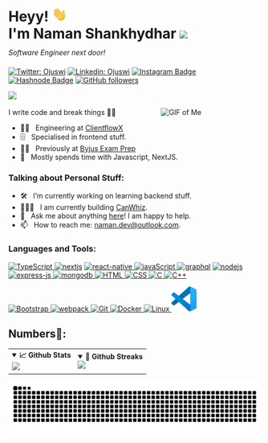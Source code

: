 

<h1>
    Heyy!
    <img src="https://raw.githubusercontent.com/ABSphreak/ABSphreak/master/gifs/Hi.gif" width="30px"> <br>
    I'm Naman Shankhydhar
    <img src="https://media.tenor.com/images/4ab853a3b7b36f5d3928c726a0ac6475/tenor.gif" width="50">
</h2>
<p>
    <em style="position: relative; bottom: 7px;"> Software Engineer next door! </em>
</p>


[![Twitter: Ojuswi](https://img.shields.io/badge/GeekyJunk-Twitter-blue?style=flat-square&logo=twitter)](https://twitter.com/geekyjunk/)
[![Linkedin: Ojuswi](https://img.shields.io/badge/naman360-LinkedIn-blue?style=flat-square&logo=linkedin)](https://www.linkedin.com/in/naman360/)
[![Instagram Badge](https://img.shields.io/badge/namanhey-Instagram-e4405f?style=flat-square&logo=Instagram&logoColor=white)](https://www.instagram.com/namanhey/)
[![Hashnode Badge](https://img.shields.io/badge/Hashnode-2962FF?style=for-the-badge&logo=hashnode&logoColor=white)](https://naman360.hashnode.dev/)
<a href="https://github.com/naman360/"> ![GitHub followers](https://img.shields.io/github/followers/naman360?label=Follow&style=social)</a>


![](https://komarev.com/ghpvc/?username=namn360) 

<img align="right" alt="GIF of Me" width="200" src="https://media.giphy.com/media/YbXLZ6dymH758xSEbM/giphy.gif" />

I write code and break things 👨‍💻
- 👨‍💻 &nbsp; Engineering at [ClientflowX](https://www.clientflowx.com/)
- 🗄️ &nbsp; Specialised in frontend stuff.
- 👨‍💻 &nbsp; Previously at [Byjus Exam Prep](https://byjusexamprep.com)
- 🐍 &nbsp; Mostly spends time with Javascript, NextJS.

### Talking about Personal Stuff:

- 🛠 &nbsp; I’m currently working on learning backend stuff.
- 👨🏻‍💻 &nbsp; I am currently building [CanWhiz](https://github.com/naman360/canwhiz).
- 💬 &nbsp; Ask me about anything [here](https://www.twitter.com/geekyjunk)! I am happy to help.
- 📫 &nbsp; How to reach me: naman.dev@outlook.com.

### Languages and Tools:

<p>
    <a href="https://www.typescriptlang.org/">
        <img height="50" src="https://upload.wikimedia.org/wikipedia/commons/4/4c/Typescript_logo_2020.svg" alt="TypeScript">
    </a>
        <a href="https://nextjs.org/">
       <img  width="48"  height="48"  src="https://img.icons8.com/color/48/nextjs.png"  alt="nextjs"/></a>
        <a href="https://react.dev/">
       <img  width="48"  height="48"  src="https://img.icons8.com/color/48/react-native.png"  alt="react-native"/>
    </a>
        <a href="https://www.javascript.com/">
        <img height="50" src="https://img.icons8.com/color/50/000000/javascript--v1.png" alt="javaScript">
    </a>
    <a href="https://graphql.org">
    <img width="48" height="48" src="https://img.icons8.com/color/48/graphql.png" alt="graphql"/></a>
     <a href="https://nodejs.org/">
       <img  width="48"  height="48"  src="https://img.icons8.com/color/48/nodejs.png"  alt="nodejs"/>
    </a>
     <a href="https://expressjs.com/">
       <img width="48" height="48" src="https://img.icons8.com/color/48/express-js.png" alt="express-js"/>
    </a>
     <a href="https://mongodb.com/">
      <img width="48" height="48" src="https://img.icons8.com/color/48/mongodb.png" alt="mongodb"/>
    </a>
 <a href="https://html.com/">
        <img height="50" src="https://img.icons8.com/color/50/000000/html-5--v1.png" alt="HTML">
    </a>
    <a href="https://en.wikipedia.org/wiki/CSS">
        <img height="50" src="https://img.icons8.com/color/50/000000/css3.png" alt="CSS">
    </a>
    <a href="https://en.wikipedia.org/wiki/C_(programming_language)">
        <img height="50" src="https://img.icons8.com/color/50/000000/c-programming.png" alt="C">
    </a>
    <a href="https://www.cplusplus.com/">
        <img height="50" src="https://img.icons8.com/color/50/000000/c-plus-plus-logo.png" alt="C++">
    </a>
   
</p>
<p>
    <a href="https://getbootstrap.com/">
        <img height="50" src="https://img.icons8.com/color/50/000000/bootstrap.png" alt="Bootstrap">
    </a>
      <a href="https://webpackjs.org/">
        <img width="48" height="48" src="https://img.icons8.com/color/48/webpack.png" alt="webpack"/>
    </a>
    <a href="https://git-scm.com/">
        <img height="50" src="https://img.icons8.com/color/50/000000/git.png" alt="Git">
    </a>
    </a>
    <a href="https://www.docker.com/">
        <img height="50" src="https://img.icons8.com/color/50/000000/docker.png" alt="Docker">
    </a>
    <a href="https://www.linux.org/">
        <img height="50" src="https://img.icons8.com/color/50/000000/ubuntu--v1.png" alt="Linux">
    </a>
    <a href="https://code.visualstudio.com/">
        <img height="50" src="https://raw.githubusercontent.com/github/explore/80688e429a7d4ef2fca1e82350fe8e3517d3494d/topics/visual-studio-code/visual-studio-code.png" alt="VS-Code">
    </a>
</p>

## Numbers🔢:

<table>
  <tr>
    <td>
     <details open>	
      <summary><b>📈 Github Stats</b></summary>
      <img height="180em" src="https://github-readme-stats.vercel.app/api?username=naman360&theme=dracula&show_icons=true&hide_border=true&&count_private=true&include_all_commits=true" />
      </details>
    </td>
    <td>
     <details open>	
      <summary><b>🎯 Github Streaks</b></summary>
      <img height="180em" src="https://github-readme-streak-stats.herokuapp.com/?user=naman360&&theme=dracula&hide_border=true" />
     </details>
    </td>
   </tr>
 </table>


<p align="center">
  <img src="https://github.com/OjusWiZard/OjusWiZard/raw/output/github-contribution-grid-snake.svg" alt="snake"></center>
</p>
